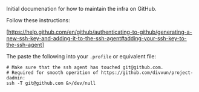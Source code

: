 Initial documenation for how to maintain the infra on GitHub.


Follow these instructions:


[https://help.github.com/en/github/authenticating-to-github/generating-a-new-ssh-key-and-adding-it-to-the-ssh-agent#adding-your-ssh-key-to-the-ssh-agent]


The paste the following into your `.profile` or equivalent file:


```
# Make sure that the ssh agent has touched git@github.com.
# Required for smooth operation of https://github.com/divvun/project-dadmin:
ssh -T git@github.com &>/dev/null
```
